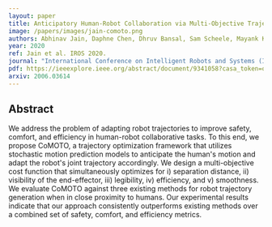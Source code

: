 ```yaml
---
layout: paper
title: Anticipatory Human-Robot Collaboration via Multi-Objective Trajectory Optimization
image: /papers/images/jain-comoto.png
authors: Abhinav Jain, Daphne Chen, Dhruv Bansal, Sam Scheele, Mayank Kishore, Hritik Sapra, David Kent, Harish Ravichandar, Sonia Chernova
year: 2020
ref: Jain et al. IROS 2020.
journal: "International Conference on Intelligent Robots and Systems (IROS)"
pdf: https://ieeexplore.ieee.org/abstract/document/9341058?casa_token=oa8utqzaPh4AAAAA:BMjqLn46BQc8ELVjLN2oMUxvBWksdXvzM5-DeOBS5it176SckobjW6vmx5lX0xHdzd-NIDhg
arxiv: 2006.03614
---
```


## Abstract

We address the problem of adapting robot trajectories to improve safety, comfort, and efficiency in human-robot collaborative tasks. To this end, we propose CoMOTO, a trajectory optimization framework that utilizes stochastic motion prediction models to anticipate the human's motion and adapt the robot's joint trajectory accordingly. We design a multi-objective cost function that simultaneously optimizes for i) separation distance, ii) visibility of the end-effector, iii) legibility, iv) efficiency, and v) smoothness. We evaluate CoMOTO against three existing methods for robot trajectory generation when in close proximity to humans. Our experimental results indicate that our approach consistently outperforms existing methods over a combined set of safety, comfort, and efficiency metrics.
